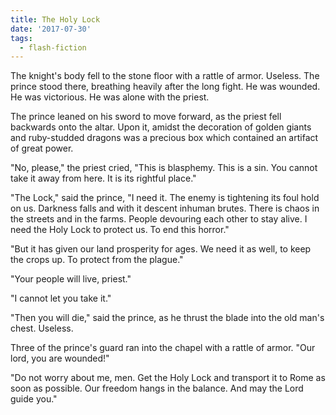 ```yaml
---
title: The Holy Lock
date: '2017-07-30'
tags:
  - flash-fiction
---
```


The knight's body fell to the stone floor with a rattle of armor. Useless. The
prince stood there, breathing heavily after the long fight. He was wounded. He
was victorious. He was alone with the priest.

<!-- truncate -->

The prince leaned on his sword to move forward, as the priest fell backwards
onto the altar. Upon it, amidst the decoration of golden giants and ruby-studded
dragons was a precious box which contained an artifact of great power.

"No, please," the priest cried, "This is blasphemy. This is a sin. You cannot
take it away from here. It is its rightful place."

"The Lock," said the prince, "I need it. The enemy is tightening its foul hold
on us. Darkness falls and with it descent inhuman brutes. There is chaos in the
streets and in the farms. People devouring each other to stay alive. I need the
Holy Lock to protect us. To end this horror."

"But it has given our land prosperity for ages. We need it as well, to keep the
crops up. To protect from the plague."

"Your people will live, priest."

"I cannot let you take it."

"Then you will die," said the prince, as he thrust the blade into the old man's
chest. Useless.

Three of the prince's guard ran into the chapel with a rattle of armor. "Our
lord, you are wounded!"

"Do not worry about me, men. Get the Holy Lock and transport it to Rome as soon
as possible. Our freedom hangs in the balance. And may the Lord guide you."
